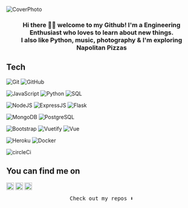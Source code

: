 <!--👨‍💻💪🏼📚🌱👯🤔💬 📫😄⚡😉🔭-->

![CoverPhoto](https://i.ibb.co/z40rKK4/Cover.png)

<div align="center"size='20px'><h3> Hi there 👋🏾 welcome to my Github! I'm a Engineering Enthusiast who loves to learn about new things. <br> I also like Python, music, photography & I'm exploring Napolitan Pizzas <br> </h3></div>

<!-- https://giphy.com/stickers/jpmorgan-tech-coding-jpmc-YPUh8SkoYuurwwV4bz -->
<!-- https://media2.giphy.com/media/QssGEmpkyEOhBCb7e1/giphy.gif?cid=ecf05e47a0n3gi1bfqntqmob8g9aid1oyj2wr3ds3mg700bl&rid=giphy.gif -->

<h2> Tech </h2>

 ![Git](https://img.shields.io/badge/git%20-%23F05033.svg?&style=flat&logo=git&logoColor=white)
 ![GitHub](https://img.shields.io/badge/-GitHub-181717?style=flat&logo=github)
 
 ![JavaScript](https://img.shields.io/badge/JavaScript-F7DF1E?style=flat&logo=javascript&logoColor=black)
 ![Python](https://img.shields.io/badge/-Python-000?style=flat&logo=python)
 ![SQL](https://img.shields.io/badge/-SQL-000?style=flat&logo=Oracle&logoColor=red)
 
 ![NodeJS](https://img.shields.io/badge/Node.js-43853D?style=flat&logo=node.js&logoColor=white)
 ![ExpressJS](https://img.shields.io/badge/Express.js-404D59?style=flat&logo=Express&logoColor=white)
 ![Flask](https://img.shields.io/badge/Flask-FEFEFE?style=flate&logo=flask&logoColor=black)
 
 ![MongoDB](https://img.shields.io/badge/MongoDB-4EA94B?style=flat&logo=mongodb&logoColor=white)
 ![PostgreSQL](https://img.shields.io/badge/-PostgreSQL-21759B?style=flat&logo=PostgreSQL&logoColor=white)
 
 ![Bootstrap](https://img.shields.io/badge/-Bootstrap-563D7C?style=flat&logo=bootstrap&logoColor=white)
 ![Vuetify](https://img.shields.io/badge/-Vuetify-1867C0?style=flat&logo=Vuetify&logoColor=Black)
 ![Vue](https://img.shields.io/badge/-Vue.js-000000?style=flat&logo=Vue.js&logoColor=Black)
 
 ![Heroku](https://img.shields.io/badge/-Heroku-430098?style=flat&logo=heroku)
 ![Docker](https://img.shields.io/badge/docker%20-%230db7ed.svg?&style=flat&logo=docker&logoColor=white)
 
 ![circleCi](https://img.shields.io/badge/-CirleCi-343434?style=flat&logo=CircleCI)

<h2> You can find me on </h2>

<p align="center">
<!-- <a href="https://twitter.com/yarivga" target="_blank"><img align="center" src="https://cdn.jsdelivr.net/npm/simple-icons@3.0.1/icons/twitter.svg" alt="yarivga" height="20" width="20" /></a> -->
 
 <!-- <a href="https://dev.to/dephraiim" target="_blank"><img align="center" src="https://cdn.jsdelivr.net/npm/simple-icons@3.0.1/icons/dev-dot-to.svg" alt="dephraiim" height="20" width="20" /></a> -->

<a href="https://linkedin.com/in/yarivga" target="_blank"><img align="center" src="https://cdn.jsdelivr.net/npm/simple-icons@3.0.1/icons/linkedin.svg" alt="yarivga" height="20" width="20" /></a>
<a href="https://stackoverflow.com/users/10566900/yariv-g" target="_blank"><img align="center" src="https://cdn.jsdelivr.net/npm/simple-icons@3.0.1/icons/stackoverflow.svg" alt="yariv1052" height="20" width="20" /></a>
<a href="https://instagram.com/yariv1052" target="_blank"><img align="center" src="https://cdn.jsdelivr.net/npm/simple-icons@3.0.1/icons/instagram.svg" alt="yariv1052" height="20" width="20" /></a>
 
</p>

<p align="center"><samp>
Check out my repos ⬇️  
  </samp>
</p>
